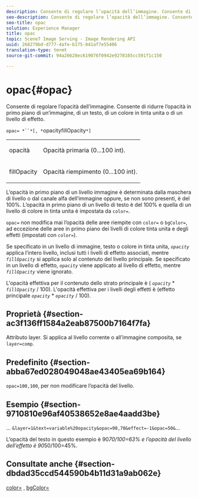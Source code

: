 ```yaml
---
description: Consente di regolare l’opacità dell’immagine. Consente di ridurre l’opacità in primo piano di un’immagine, di un testo, di un colore in tinta unita o di un livello di effetto.
seo-description: Consente di regolare l’opacità dell’immagine. Consente di ridurre l’opacità in primo piano di un’immagine, di un testo, di un colore in tinta unita o di un livello di effetto.
seo-title: opac
solution: Experience Manager
title: opac
topic: Scene7 Image Serving - Image Rendering API
uuid: 268279bd-d777-4afe-b175-841af7e55406
translation-type: tm+mt
source-git-commit: 94a26628ec619076f0942e9278165cc591f1c150

---
```



# opac{#opac}

Consente di regolare l’opacità dell’immagine. Consente di ridurre l’opacità in primo piano di un’immagine, di un testo, di un colore in tinta unita o di un livello di effetto.

`opac= *``*[, *`opacityfillOpacity`*]`

<table id="simpletable_DA4B5D86C496480886FADB284AD6047F"> 
 <tr class="strow"> 
  <td class="stentry"> <p><span class="varname"> opacità</span> </p> </td> 
  <td class="stentry"> <p>Opacità primaria (0...100 int). </p></td> 
 </tr> 
 <tr class="strow"> 
  <td class="stentry"> <p><span class="varname"> fillOpacity</span> </p></td> 
  <td class="stentry"> <p>Opacità riempimento (0...100 int). </p></td> 
 </tr> 
</table>

L’opacità in primo piano di un livello immagine è determinata dalla maschera di livello o dal canale alfa dell’immagine oppure, se non sono presenti, è del 100%. L’opacità in primo piano di un livello di testo è del 100% e quella di un livello di colore in tinta unita è impostata da `color=`.

`opac=` non modifica mai l’opacità delle aree riempite con `color=` o `bgColor=`, ad eccezione delle aree in primo piano dei livelli di colore tinta unita e degli effetti (impostati con `color=`).

Se specificato in un livello di immagine, testo o colore in tinta unita, *`opacity`* applica l’intero livello, inclusi tutti i livelli di effetto associati, mentre *`fillOpacity`* si applica solo al contenuto del livello principale. Se specificato in un livello di effetto, *`opacity`* viene applicato al livello di effetto, mentre *`fillOpacity`* viene ignorato.

L&#39;opacità effettiva per il contenuto dello strato principale è ( *`opacity`* * *`fillOpacity`* / 100). L&#39;opacità effettiva per i livelli degli effetti è (effetto principale *`opacity`* * *`opacity`* / 100).

## Proprietà {#section-ac3f136ff1584a2eab87500b7164f7fa}

Attributo layer. Si applica al livello corrente o all’immagine composita, se `layer=comp`.

## Predefinito {#section-abba67ed028049048ae43405ea69b164}

`opac=100,100`, per non modificare l’opacità del livello.

## Esempio {#section-9710810e96af40538652e8ae4aadd3be}

… `&layer=1&text=variable%20opacity&opac=90,70&effect=-1&opac=50&`…

L’opacità del testo in questo esempio è 90*70/100=63% e l’opacità del livello dell’effetto è 90*50/100=45%.

## Consultate anche {#section-dbdad35ccd544590b4b11d31a9ab062e}

[color=](/help/aem-is-ir-api/is-api/http-ref/image-serving-api-ref/c-http-protocol-reference/c-data-types/r-is-http-color.md) , [bgColor=](../../../../../is-api/http-ref/image-serving-api-ref/c-http-protocol-reference/c-command-reference/r-bgcolor.md#reference-441371ba4ef54fe781887c5ae448f6ab)
